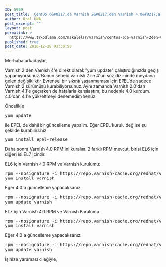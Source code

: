 ```yaml
---
ID: 5969
post_title: 'CentOS 6&#8217;da Varnish 2&#8217;den Varnish 4.0&#8217;a Yükseltme ve Varnish 4.0 Kurulumu'
author: Oral ÜNAL
post_excerpt: ""
layout: post
permalink: >
  https://www.trkodlama.com/makaleler/varnish/centos-6da-varnish-2den-varnish-4-0a-yukseltme-ve-varnish-4-0-kurulumu-5969.html
published: true
post_date: 2016-12-28 03:30:58
---
```

Merhaba arkadaşlar,

Varnish 2'den Varnish 4'e direkt olarak "yum update" çalıştırdığınızda geçiş yapamıyorsunuz. Bunun sebebi varnish 2 ile 4'ün söz diziminde meydana gelen değişikliktir. Evrensel bir sıkıntı yaşanmaması için EPEL'de sadece Varnish 2 sürümünü kurabiliyorsunuz. Aynı zamanda Varnish 2.0'dan Varnish 4.1'e geçerken de hatalarla karşılaştım; bu nedenle 4.0 kurdum. 4.0'dan 4.1'e yükseltmeyi denemedim henüz.

Öncelikle
<pre class="prettyprint lang-sh" data-start-line="1" data-visibility="visible" data-highlight="" data-caption="">yum update</pre>
ile EPEL de dahil bir güncelleme yapalım. Eğer EPEL kurulu değilse şu şekilde kurabilirsiniz:
<pre class="prettyprint lang-sh" data-start-line="1" data-visibility="visible" data-highlight="" data-caption="">yum install epel-release</pre>
Daha sonra Varnish 4.0 RPM'ini kuralım. 2 farklı RPM mevcut, birisi EL6 için diğeri isi EL7 içindir.

EL6 için Varnish 4.0 RPM ve Varnish kurulumu:
<pre class="prettyprint lang-sh" data-start-line="1" data-visibility="visible" data-highlight="" data-caption="">rpm --nosignature -i https://repo.varnish-cache.org/redhat/varnish-4.0.el6.rpm
yum install varnish</pre>
Eğer 4.0'a güncelleme yapacaksanız:
<pre class="prettyprint lang-sh" data-start-line="1" data-visibility="visible" data-highlight="" data-caption="">rpm --nosignature -i https://repo.varnish-cache.org/redhat/varnish-4.0.el6.rpm
yum update varnish</pre>
EL7 için Varnish 4.0 RPM ve Varnish Kurulumu
<pre class="prettyprint lang-sh" data-start-line="1" data-visibility="visible" data-highlight="" data-caption="">rpm --nosignature -i https://repo.varnish-cache.org/redhat/varnish-4.0.el7.rpm
yum install varnish</pre>
Eğer 4.0'a güncelleme yapacaksanız:
<pre class="prettyprint lang-sh" data-start-line="1" data-visibility="visible" data-highlight="" data-caption="">rpm --nosignature -i https://repo.varnish-cache.org/redhat/varnish-4.0.el7.rpm
yum update varnish</pre>
İşinize yaraması dileğiyle,